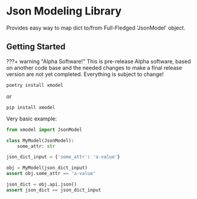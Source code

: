# Json Modeling Library

Provides easy way to map dict to/from Full-Fledged 'JsonModel' object.

## Getting Started

???+ warning "Alpha Software!"
    This is pre-release Alpha software, based on another code base and
    the needed changes to make a final release version are not yet
    completed. Everything is subject to change!


```shell
poetry install xmodel
```

or

```shell
pip install xmodel
```

Very basic example:

```python
from xmodel import JsonModel

class MyModel(JsonModel):
    some_attr: str

json_dict_input = {'some_attr': 'a-value'}    

obj = MyModel(json_dict_input)
assert obj.some_attr == 'a-value'

json_dict = obj.api.json()
assert json_dict == json_dict_input
```
